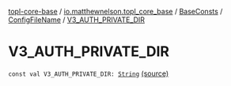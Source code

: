 [topl-core-base](../../../index.md) / [io.matthewnelson.topl_core_base](../../index.md) / [BaseConsts](../index.md) / [ConfigFileName](index.md) / [V3_AUTH_PRIVATE_DIR](./-v3_-a-u-t-h_-p-r-i-v-a-t-e_-d-i-r.md)

# V3_AUTH_PRIVATE_DIR

`const val V3_AUTH_PRIVATE_DIR: `[`String`](https://kotlinlang.org/api/latest/jvm/stdlib/kotlin/-string/index.html) [(source)](https://github.com/05nelsonm/TorOnionProxyLibrary-Android/blob/master/topl-core-base/src/main/java/io/matthewnelson/topl_core_base/BaseConsts.kt#L369)